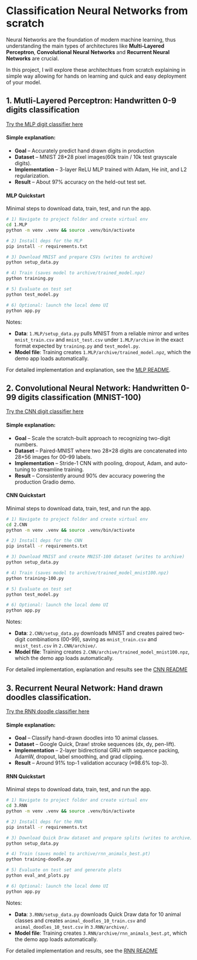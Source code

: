 # Classification Neural Networks from scratch

Neural Networks are the foundation of modern machine learning, thus understanding the main types of architectures like **Multi-Layered Perceptron**, **Convolutional Neural Networks** and **Recurrent Neural Networks** are crucial. 

 In this project, I will explore these architechtues from scratch explaining in simple way allowing for hands on learning and quick and easy deployment of your model. 


## 1. Mutli-Layered Perceptron: Handwritten 0-9 digits classification
[Try the MLP digit classifier here](https://huggingface.co/spaces/Eli181927/elliot_digit_classifier/)

#### Simple explanation:
- **Goal** – Accurately predict hand drawn digits in production
- **Dataset** – MNIST 28*28 pixel images(60k train / 10k test grayscale digits).
- **Implementation** – 3-layer ReLU MLP trained with Adam, He init, and L2 regularization.
- **Result** – About 97% accuracy on the held-out test set.

#### MLP Quickstart

Minimal steps to download data, train, test, and run the app.

```bash
# 1) Navigate to project folder and create virtual env
cd 1.MLP
python -m venv .venv && source .venv/bin/activate

# 2) Install deps for the MLP
pip install -r requirements.txt

# 3) Download MNIST and prepare CSVs (writes to archive)
python setup_data.py

# 4) Train (saves model to archive/trained_model.npz)
python training.py

# 5) Evaluate on test set
python test_model.py

# 6) Optional: launch the local demo UI
python app.py
```

Notes:
- **Data**: `1.MLP/setup_data.py` pulls MNIST from a reliable mirror and writes `mnist_train.csv` and `mnist_test.csv` under `1.MLP/archive` in the exact format expected by `training.py` and `test_model.py`.
- **Model file**: Training creates `1.MLP/archive/trained_model.npz`, which the demo app loads automatically.

For detailed implementation and explanation, see the [MLP README](1.MLP/README.md). 


## 2. Convolutional Neural Network: Handwritten 0-99  digits classification (MNIST-100)
[Try the CNN digit classifier here](https://huggingface.co/spaces/Eli181927/0-99_Classification)

#### Simple explanation:
- **Goal** – Scale the scratch-built approach to recognizing two-digit numbers.
- **Dataset** – Paired-MNIST where two 28×28 digits are concatenated into 28×56 images for 00–99 labels.
- **Implementation** – Stride-1 CNN with pooling, dropout, Adam, and auto-tuning to streamline training.
- **Result** – Consistently around 90% dev accuracy powering the production Gradio demo.

#### CNN Quickstart

Minimal steps to download data, train, test, and run the app.

```bash
# 1) Navigate to project folder and create virtual env
cd 2.CNN
python -m venv .venv && source .venv/bin/activate

# 2) Install deps for the CNN
pip install -r requirements.txt

# 3) Download MNIST and create MNIST-100 dataset (writes to archive)
python setup_data.py

# 4) Train (saves model to archive/trained_model_mnist100.npz)
python training-100.py

# 5) Evaluate on test set
python test_model.py

# 6) Optional: launch the local demo UI
python app.py
```

Notes:
- **Data**: `2.CNN/setup_data.py` downloads MNIST and creates paired two-digit combinations (00-99), saving as `mnist_train.csv` and `mnist_test.csv` in `2.CNN/archive/`.
- **Model file**: Training creates `2.CNN/archive/trained_model_mnist100.npz`, which the demo app loads automatically.

For detailed implementation, explanation and results see the [CNN README](2.CNN/README.md)


## 3. Recurrent Neural Network: Hand drawn doodles classification.
[Try the RNN doodle classifier here](https://huggingface.co/spaces/Eli181927/animal_doodle_classifier)

#### Simple explanation:
- **Goal** – Classify hand-drawn doodles into 10 animal classes.
- **Dataset** – Google Quick, Draw! stroke sequences (dx, dy, pen-lift).
- **Implementation** – 2-layer bidirectional GRU with sequence packing, AdamW, dropout, label smoothing, and grad clipping.
- **Result** – Around 91% top-1 validation accuracy (≈98.6% top-3).

#### RNN Quickstart

Minimal steps to download data, train, test, and run the app.

```bash
# 1) Navigate to project folder and create virtual env
cd 3.RNN
python -m venv .venv && source .venv/bin/activate

# 2) Install deps for the RNN
pip install -r requirements.txt

# 3) Download Quick Draw dataset and prepare splits (writes to archive)
python setup_data.py

# 4) Train (saves model to archive/rnn_animals_best.pt)
python training-doodle.py

# 5) Evaluate on test set and generate plots
python eval_and_plots.py

# 6) Optional: launch the local demo UI
python app.py
```

Notes:
- **Data**: `3.RNN/setup_data.py` downloads Quick Draw data for 10 animal classes and creates `animal_doodles_10_train.csv` and `animal_doodles_10_test.csv` in `3.RNN/archive/`.
- **Model file**: Training creates `3.RNN/archive/rnn_animals_best.pt`, which the demo app loads automatically.

For detailed implementation and results, see the [RNN README](3.RNN/README.md)
